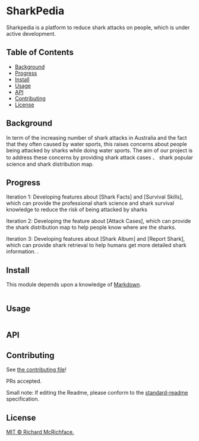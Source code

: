 # SharkPedia

Sharkpedia is a platform to reduce shark attacks on people, which is under active development.

## Table of Contents

- [Background](#background)
- [Progress](#progress)
- [Install](#install)
- [Usage](#usage)
- [API](#api)
- [Contributing](#contributing)
- [License](#license)


## Background

In term of the increasing number of shark attacks in Australia and the fact that they often caused by water sports, this raises concerns about people being attacked by sharks while doing water sports. The aim of our project is to address these concerns by providing shark attack cases 、 shark popular science and shark distribution map. 

## Progress

Iteration 1: Developing features about [Shark Facts] and [Survival Skills], which can provide the  professional shark science and shark survival knowledge to  reduce the risk of being attacked by sharks 

Iteration 2: Developing the feature about [Attack Cases], which can provide the shark distribution map to help people know where are the sharks.

Iteration 3: Developing features about [Shark Album] and [Report Shark], which can provide shark retrieval to help humans get more detailed shark information. .

## Install

This module depends upon a knowledge of [Markdown]().

```
```


## Usage

```
```


## API


## Contributing

See [the contributing file](CONTRIBUTING.md)!

PRs accepted.

Small note: If editing the Readme, please conform to the [standard-readme](https://github.com/RichardLitt/standard-readme) specification.


## License

[MIT © Richard McRichface.](../LICENSE)
